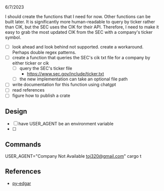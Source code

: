 6/7/2023

I should create the functions that I need for now.
Other functions can be built later.
It is significantly more human-readable to query by ticker rather than CIK, but the SEC uses the CIK for their API. Therefore, I need to make it easy to grab the most updated CIK from the SEC with a company's ticker symbol.

- [ ] look ahead and look behind not supported. create a workaround. Perhaps double regex patterns.
- [ ] create a function that queries the SEC's cik txt file for a company by either ticker or cik
  - [ ] query the SEC's ticker file
    - https://www.sec.gov/include/ticker.txt
  - [ ] the new implementation can take an optional file path
- [ ] write documentation for this function using chatgpt
- [ ] read references
- [ ] figure how to publish a crate

## Design

- [ ] have USER_AGENT be an environment variable
- [ ] 

## Commands

USER_AGENT="Company Not Available toj320@gmail.com" cargo t

## References
- [py-edgar](https://github.com/joeyism/py-edgar/tree/master)